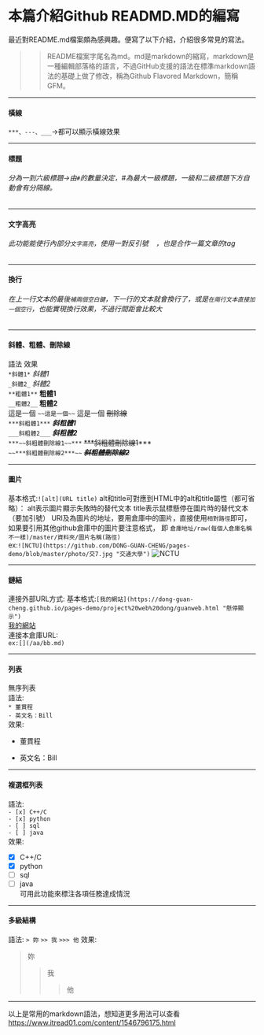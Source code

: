 # 本篇介紹Github READMD.MD的編寫  
最近對README.md檔案頗為感興趣。便寫了以下介紹，介紹很多常見的寫法。
>> README檔案字尾名為md。md是markdown的縮寫，markdown是一種編輯部落格的語言，不過GitHub支援的語法在標準markdown語法的基礎上做了修改，稱為Github Flavored Markdown，簡稱GFM。  
***
#### 橫線  
`***、---、___`->都可以顯示橫線效果
***
#### 標題  
###### 分為一到六級標題->由`#`的數量決定，#為最大一級標題，一級和二級標題下方自動會有分隔線。
***
#### 文字高亮    
###### 此功能能使行內部分`文字高亮`，使用一對反引號 ` ` ，也是合作一篇文章的tag 
***
#### 換行  
###### 在上一行文本的最後`補兩個空白鍵`，下一行的文本就會換行了，或是`在兩行文本直接加一個空行`，也能實現換行效果，不過行間距會比較大
***
#### 斜體、粗體、刪除線
語法    效果  
`*斜體1*`	*斜體1*  
`_斜體2_`	_斜體2_  
`**粗體1**`	**粗體1**  
`__粗體2__`	__粗體2__   
這是一個 `~~這是一個~~`	這是一個 ~~刪除線~~  
`***斜粗體1***`	***斜粗體1***  
`___斜粗體2___`	___斜粗體2___  
`***~~斜粗體刪除線1~~***`	~~***斜粗體刪除線1~~***    
`~~***斜粗體刪除線2***~~`	~~***斜粗體刪除線2***~~   
***
#### 圖片
基本格式:`![alt](URL title)`
alt和title可對應到HTML中的alt和title屬性（都可省略）：
alt表示圖片顯示失敗時的替代文本
title表示鼠標懸停在圖片時的替代文本（要加引號）
URl及為圖片的地址，要用倉庫中的圖片，直接使用`相對路徑`即可，如果要引用其他github倉庫中的圖片要注意格式，
即 `倉庫地址/raw(每個人倉庫名稱不一樣)/master/資料夾/圖片名稱(路徑)`  
ex:`![NCTU](https://github.com/DONG-GUAN-CHENG/pages-demo/blob/master/photo/交7.jpg "交通大學")`
![NCTU](https://github.com/DONG-GUAN-CHENG/pages-demo/blob/master/photo/交7.jpg "交通大學")
***
#### 鏈結
連接外部URL方式:
基本格式:`[我的網站](https://dong-guan-cheng.github.io/pages-demo/project%20web%20dong/guanweb.html "懸停顯示")`  
[我的網站](https://dong-guan-cheng.github.io/pages-demo/project%20web%20dong/guanweb.html "懸停顯示")  
連接本倉庫URL:  
`ex:[](/aa/bb.md)`
***
#### 列表  
無序列表  
語法:   
`* 董貫程`  
`- 英文名：Bill`  
效果:    
* 董貫程  
- 英文名：Bill  
***
#### 複選框列表  
語法:  
`- [x] C++/C`    
`- [x] python`  
`- [ ] sql`  
`- [ ] java`  
效果:
- [x] C++/C    
- [x] python  
- [ ] sql  
- [ ] java  
可用此功能來標注各項任務達成情況
***
#### 多級結構
語法:
`> 妳`
`>> 我`
`>>> 他`
效果:
> 妳
>> 我
>>> 他
***
以上是常用的markdown語法，想知道更多用法可以查看 https://www.itread01.com/content/1546796175.html
